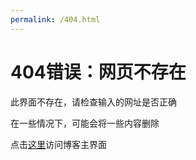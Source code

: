 ```yaml
---
permalink: /404.html
---
```


# 404错误：网页不存在

此界面不存在，请检查输入的网址是否正确

在一些情况下，可能会将一些内容删除

点击[这里](https://pnpn111.github.io/blog/)访问博客主界面
